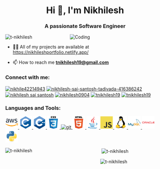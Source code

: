 <h1 align="center">Hi 👋, I'm Nikhilesh</h1>
<h3 align="center">A passionate Software Engineer</h3>

<img align="right" alt="Coding" width="300" src="https://static.wixstatic.com/media/bbe642_62414e50bef34ce28db1afabf55f17ec~mv2.gif">

<p align="left"> <img src="https://komarev.com/ghpvc/?username=t-nikhilesh&label=Profile%20views&color=0e75b6&style=flat" alt="t-nikhilesh" /> </p>

- 👨‍💻 All of my projects are available at <a href="https://nikhileshportfolio.netlify.app/" target="_blank">https://nikhileshportfolio.netlify.app/</a>

- 📫 How to reach me **tnikhilesh19@gmail.com**

<h3 align="left">Connect with me:</h3>
<p align="left">
<a href="https://twitter.com/nikhile42214943" target="_blank"><img align="center" src="https://raw.githubusercontent.com/rahuldkjain/github-profile-readme-generator/master/src/images/icons/Social/twitter.svg" alt="nikhile42214943" height="30" width="40" /></a>
<a href="https://linkedin.com/in/nikhilesh-sai-santosh-tadivada-416386242" target="_blank"><img align="center" src="https://raw.githubusercontent.com/rahuldkjain/github-profile-readme-generator/master/src/images/icons/Social/linked-in-alt.svg" alt="nikhilesh-sai-santosh-tadivada-416386242" height="30" width="40" /></a>
<a href="https://fb.com/nikhilesh sai santosh" target="_blank"><img align="center" src="https://raw.githubusercontent.com/rahuldkjain/github-profile-readme-generator/master/src/images/icons/Social/facebook.svg" alt="nikhilesh sai santosh" height="30" width="40" /></a>
<a href="https://www.codechef.com/users/nikhilesh0904" target="_blank"><img align="center" src="https://cdn.jsdelivr.net/npm/simple-icons@3.1.0/icons/codechef.svg" alt="nikhilesh0904" height="30" width="40" /></a>
<a href="https://www.hackerrank.com/tnikhilesh19" target="_blank"><img align="center" src="https://raw.githubusercontent.com/rahuldkjain/github-profile-readme-generator/master/src/images/icons/Social/hackerrank.svg" alt="tnikhilesh19" height="30" width="40" /></a>
<a href="https://www.leetcode.com/tnikhilesh19" target="_blank"><img align="center" src="https://raw.githubusercontent.com/rahuldkjain/github-profile-readme-generator/master/src/images/icons/Social/leet-code.svg" alt="tnikhilesh19" height="30" width="40" /></a>
</p>

<h3 align="left">Languages and Tools:</h3>
<p align="left">
  <a href="https://aws.amazon.com" target="_blank" rel="noreferrer"> 
    <img src="https://raw.githubusercontent.com/devicons/devicon/master/icons/amazonwebservices/amazonwebservices-original-wordmark.svg" alt="aws" width="40" height="40"/> 
  </a> 
  <a href="https://www.cprogramming.com/" target="_blank" rel="noreferrer"> 
    <img src="https://raw.githubusercontent.com/devicons/devicon/master/icons/c/c-original.svg" alt="c" width="40" height="40"/> 
  </a> 
  <a href="https://www.w3schools.com/cpp/" target="_blank" rel="noreferrer"> 
    <img src="https://raw.githubusercontent.com/devicons/devicon/master/icons/cplusplus/cplusplus-original.svg" alt="cplusplus" width="40" height="40"/> 
  </a> 
  <a href="https://www.w3schools.com/css/" target="_blank" rel="noreferrer"> 
    <img src="https://raw.githubusercontent.com/devicons/devicon/master/icons/css3/css3-original-wordmark.svg" alt="css3" width="40" height="40"/> 
  </a> 
  <a href="https://git-scm.com/" target="_blank" rel="noreferrer"> 
    <img src="https://www.vectorlogo.zone/logos/git-scm/git-scm-icon.svg" alt="git" width="40" height="40"/> 
  </a> 
  <a href="https://www.w3.org/html/" target="_blank" rel="noreferrer"> 
    <img src="https://raw.githubusercontent.com/devicons/devicon/master/icons/html5/html5-original-wordmark.svg" alt="html5" width="40" height="40"/> 
  </a> 
  <a href="https://www.java.com" target="_blank" rel="noreferrer"> 
    <img src="https://raw.githubusercontent.com/devicons/devicon/master/icons/java/java-original.svg" alt="java" width="40" height="40"/> 
  </a> 
  <a href="https://developer.mozilla.org/en-US/docs/Web/JavaScript" target="_blank" rel="noreferrer"> 
    <img src="https://raw.githubusercontent.com/devicons/devicon/master/icons/javascript/javascript-original.svg" alt="javascript" width="40" height="40"/> 
  </a> 
  <a href="https://www.linux.org/" target="_blank" rel="noreferrer"> 
    <img src="https://raw.githubusercontent.com/devicons/devicon/master/icons/linux/linux-original.svg" alt="linux" width="40" height="40"/> 
  </a> 
  <a href="https://www.mysql.com/" target="_blank" rel="noreferrer"> 
    <img src="https://raw.githubusercontent.com/devicons/devicon/master/icons/mysql/mysql-original-wordmark.svg" alt="mysql" width="40" height="40"/> 
  </a> 
  <a href="https://www.oracle.com/" target="_blank" rel="noreferrer"> 
    <img src="https://raw.githubusercontent.com/devicons/devicon/master/icons/oracle/oracle-original.svg" alt="oracle" width="40" height="40"/> 
  </a> 
  <a href="https://www.python.org" target="_blank" rel="noreferrer"> 
    <img src="https://raw.githubusercontent.com/devicons/devicon/master/icons/python/python-original.svg" alt="python" width="40" height="40"/> 
  </a> 
</p>

<p><img align="left" src="https://github-readme-stats.vercel.app/api/top-langs?username=t-nikhilesh&show_icons=true&locale=en&layout=compact" alt="t-nikhilesh" width="300" height="200"/></p>

<p>&nbsp;<img align="center" src="https://github-readme-stats.vercel.app/api?username=t-nikhilesh&show_icons=true&locale=en" alt="t-nikhilesh" width="500" height="200"/></p>

<p><img align="center" src="https://github-readme-streak-stats.herokuapp.com/?user=t-nikhilesh" alt="t-nikhilesh" width="500" height="200"/></p>
